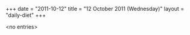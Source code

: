 +++
date = "2011-10-12"
title = "12 October 2011 (Wednesday)"
layout = "daily-diet"
+++


\<no entries\>


